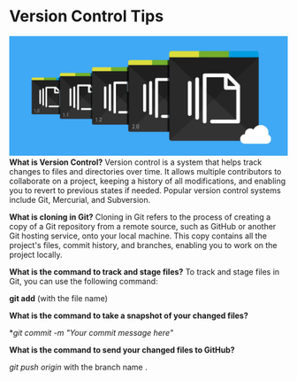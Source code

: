 # Version Control Tips

![Alt text](version.jpg)
**What is Version Control?**
Version control is a system that helps track changes to files and directories over time. It allows multiple contributors to collaborate on a project, keeping a history of all modifications, and enabling you to revert to previous states if needed. Popular version control systems include Git, Mercurial, and Subversion.

**What is cloning in Git?**
Cloning in Git refers to the process of creating a copy of a Git repository from a remote source, such as GitHub or another Git hosting service, onto your local machine. This copy contains all the project's files, commit history, and branches, enabling you to work on the project locally.

**What is the command to track and stage files?**
To track and stage files in Git, you can use the following command:

**git add** (with the file name)

**What is the command to take a snapshot of your changed files?**

**git commit -m "Your commit message here"*

**What is the command to send your changed files to GitHub?**

*git push origin* with the branch name .
